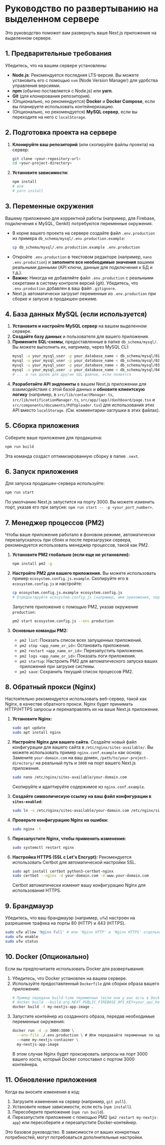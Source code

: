 # Руководство по развертыванию на выделенном сервере

Это руководство поможет вам развернуть ваше Next.js приложение на выделенном сервере.

## 1. Предварительные требования

Убедитесь, что на вашем сервере установлены:
- **Node.js**: Рекомендуется последняя LTS-версия. Вы можете установить его с помощью `nvm` (Node Version Manager) для удобства управления версиями.
- **npm** (обычно поставляется с Node.js) или **yarn**.
- **Git** (для клонирования репозитория).
- (Опционально, но рекомендуется) **Docker** и **Docker Compose**, если вы планируете использовать контейнеризацию.
- (Опционально, но рекомендуется) **MySQL сервер**, если вы переходите на него с `localStorage`.

## 2. Подготовка проекта на сервере

1.  **Клонируйте ваш репозиторий** (или скопируйте файлы проекта) на сервер:
    ```bash
    git clone <your-repository-url>
    cd <your-project-directory>
    ```

2.  **Установите зависимости:**
    ```bash
    npm install
    # или
    # yarn install
    ```

## 3. Переменные окружения

Вашему приложению для корректной работы (например, для Firebase, подключения к MySQL, Genkit) потребуются переменные окружения.

- В корне вашего проекта на сервере создайте файл `.env.production` из примера `db_schema/mysql/.env.production.example`:
  ```bash
  cp db_schema/mysql/.env.production.example .env.production
  ```
- Откройте `.env.production` в текстовом редакторе (например, `nano .env.production`) и **заполните все необходимые значения** вашими реальными данными (API ключи, данные для подключения к БД и т.д.).
- **Важно:** Никогда не добавляйте файл `.env.production` с реальными секретами в систему контроля версий (git). Убедитесь, что `.env.production` добавлен в ваш файл `.gitignore`.
- Next.js автоматически загрузит переменные из `.env.production` при сборке и запуске в продакшен-режиме.

## 4. База данных MySQL (если используется)

1.  **Установите и настройте MySQL сервер** на вашем выделенном сервере.
2.  **Создайте базу данных** и пользователя для вашего приложения.
3.  **Примените SQL-схемы**, предоставленные в папке `db_schema/mysql/`. Вы можете выполнить их, например, через MySQL CLI:
    ```bash
    mysql -u your_mysql_user -p your_database_name < db_schema/mysql/01_users.sql
    mysql -u your_mysql_user -p your_database_name < db_schema/mysql/02_contacts.sql
    mysql -u your_mysql_user -p your_database_name < db_schema/mysql/03_notifications.sql
    mysql -u your_mysql_user -p your_database_name < db_schema/mysql/04_documents.sql
    # ... и так далее для других SQL файлов, если появятся
    ```
4.  **Разработайте API эндпоинты** в вашем Next.js приложении для взаимодействия с этой базой данных и **обновите клиентскую логику** (например, в `src/lib/contactManager.ts`, `src/lib/notificationManager.ts`, `src/app/(app)/dashboard/page.tsx` и `src/components/documents/PdfUploader.tsx`) для использования этих API вместо `localStorage`. (См. комментарии-заглушки в этих файлах).

## 5. Сборка приложения

Соберите ваше приложение для продакшена:
```bash
npm run build
```
Эта команда создаст оптимизированную сборку в папке `.next`.

## 6. Запуск приложения

Для запуска продакшен-сервера используйте:
```bash
npm run start
```
По умолчанию Next.js запустится на порту 3000. Вы можете изменить порт, указав его при запуске: `npm run start -- -p <your_port_number>`.

## 7. Менеджер процессов (PM2)

Чтобы ваше приложение работало в фоновом режиме, автоматически перезапускалось при сбоях и после перезагрузки сервера, рекомендуется использовать менеджер процессов, такой как PM2.

1.  **Установите PM2 глобально (если еще не установлен):**
    ```bash
    npm install pm2 -g
    ```

2.  **Настройте PM2 для вашего приложения.** Вы можете использовать пример `ecosystem.config.js.example`. Скопируйте его в `ecosystem.config.js` и настройте:
    ```bash
    cp ecosystem.config.js.example ecosystem.config.js
    # Отредактируйте ecosystem.config.js (например, имя приложения, порт)
    ```
    Запустите приложение с помощью PM2, указав окружение `production`:
    ```bash
    pm2 start ecosystem.config.js --env production
    ```

3.  **Основные команды PM2:**
    -   `pm2 list`: Показать список всех запущенных приложений.
    -   `pm2 stop <app_name_or_id>`: Остановить приложение.
    -   `pm2 restart <app_name_or_id>`: Перезапустить приложение.
    -   `pm2 logs <app_name_or_id>`: Показать логи приложения.
    -   `pm2 startup`: Настроить PM2 для автоматического запуска ваших приложений при загрузке системы.
    -   `pm2 save`: Сохранить текущий список процессов PM2.

## 8. Обратный прокси (Nginx)

Настоятельно рекомендуется использовать веб-сервер, такой как Nginx, в качестве обратного прокси. Nginx будет принимать HTTP/HTTPS запросы и перенаправлять их на ваше Next.js приложение.

1.  **Установите Nginx:**
    ```bash
    sudo apt update
    sudo apt install nginx
    ```

2.  **Настройте Nginx для вашего сайта.** Создайте новый файл конфигурации для вашего сайта в `/etc/nginx/sites-available/`. Вы можете использовать пример `nginx.conf.example` как основу. Замените `your-domain.com` на ваш домен, `/path/to/your-project-directory/` на реальный путь и `3000` на порт вашего Next.js приложения.
    ```bash
    sudo nano /etc/nginx/sites-available/your-domain.com
    ```
    Скопируйте и адаптируйте содержимое из `nginx.conf.example`.

3.  **Создайте символическую ссылку на ваш файл конфигурации в `sites-enabled`:**
    ```bash
    sudo ln -s /etc/nginx/sites-available/your-domain.com /etc/nginx/sites-enabled/
    ```

4.  **Проверьте конфигурацию Nginx на ошибки:**
    ```bash
    sudo nginx -t
    ```

5.  **Перезапустите Nginx, чтобы применить изменения:**
    ```bash
    sudo systemctl restart nginx
    ```

6.  **Настройка HTTPS (SSL с Let's Encrypt):**
    Рекомендуется использовать Certbot для автоматической настройки SSL.
    ```bash
    sudo apt install certbot python3-certbot-nginx
    sudo certbot --nginx -d your-domain.com -d www.your-domain.com
    ```
    Certbot автоматически изменит вашу конфигурацию Nginx для использования HTTPS.

## 9. Брандмауэр

Убедитесь, что ваш брандмауэр (например, `ufw`) настроен на разрешение трафика на порты 80 (HTTP) и 443 (HTTPS).
```bash
sudo ufw allow 'Nginx Full' # или 'Nginx HTTP' и 'Nginx HTTPS' отдельно
sudo ufw enable
sudo ufw status
```

## 10. Docker (Опционально)

Если вы предпочитаете использовать Docker для развертывания:
1.  Убедитесь, что Docker установлен на вашем сервере.
2.  Используйте предоставленный `Dockerfile` для сборки образа вашего приложения:
    ```bash
    # Пример передачи build-time переменных (если они у вас есть в Dockerfile)
    # docker build --build-arg NEXT_PUBLIC_FIREBASE_API_KEY=your_api_key -t my-nextjs-app-image .
    docker build -t my-nextjs-app-image .
    ```
3.  Запустите контейнер из созданного образа, передав необходимые переменные окружения:
    ```bash
    docker run -d -p 3000:3000 \
      --env-file ./.env.production \ # Или передавайте переменные по одной: -e VAR_NAME=value
      --name my-nextjs-container \
      my-nextjs-app-image
    ```
    В этом случае Nginx будет проксировать запросы на порт 3000 вашего хоста, который Docker сопоставил с портом 3000 контейнера.

## 11. Обновление приложения

Когда вы вносите изменения в код:
1.  Загрузите изменения на сервер (например, `git pull`).
2.  Установите новые зависимости, если есть (`npm install`).
3.  Пересоберите приложение (`npm run build`).
4.  Перезапустите приложение с помощью PM2 (`pm2 restart my-nextjs-app`) или пересоберите и перезапустите Docker-контейнер.

Это базовое руководство. В зависимости от ваших конкретных потребностей, могут потребоваться дополнительные настройки.
